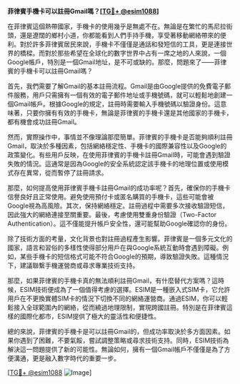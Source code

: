 **菲律賓手機卡可以註冊Gmail嗎？[[TG💪+ @esim1088](https://t.me/s/esim1088)]**

在菲律賓這個熱帶國家，手機卡的使用幾乎是無處不在。無論是在繁忙的馬尼拉街頭，還是遼闊的鄉村小道，你都能看到人們手持手機，享受著移動網絡帶來的便利。對於許多菲律賓居民來說，手機卡不僅僅是通話和發短信的工具，更是連接世界的橋樑。而對於那些希望在全球化的數字世界中占有一席之地的人來說，一個Google帳戶，特別是一個Gmail地址，是不可或缺的。那麼，問題來了——菲律賓的手機卡可以註冊Gmail嗎？

首先，我們需要了解Gmail的基本註冊流程。Gmail是由Google提供的免費電子郵件服務，用戶只需擁有一個有效的電子郵件地址或手機號碼，就可以輕鬆地創建一個Gmail帳戶。根據Google的規定，註冊時需要輸入手機號碼以驗證身份。這意味著，只要你擁有有效的手機卡，無論是菲律賓的手機卡還是其他國家的手機卡，都有機會成功註冊Gmail。

然而，實際操作中，事情並不像理論那麼簡單。菲律賓的手機卡是否能夠順利註冊Gmail，取決於多種因素，包括網絡穩定性、手機卡的國際兼容性以及Google的政策變化。有些用戶反映，在使用菲律賓的手機卡註冊Gmail時，可能會遇到驗證失敗的情況。這通常是因為Google的安全系統認定該手機卡的地理位置或使用模式存在異常，從而暫停了註冊請求。

那麼，如何提高使用菲律賓手機卡註冊Gmail的成功率呢？首先，確保你的手機卡信譽良好且正常使用。避免使用預付卡或匿名購買的手機卡，這些可能會被Google視為高風險。其次，保持網絡穩定。註冊過程中需要多次接收驗證短信，因此強大的網絡連接至關重要。最後，考慮使用雙重身份驗證（Two-Factor Authentication）。這不僅能提升帳戶安全性，還可能幫助Google確認你的身份。

除了技術方面的考量，文化背景也對註冊過程產生影響。菲律賓是一個多元文化的國家，語言和習俗的多樣性使得部分用戶在與Google系統互動時會遇到障礙。例如，某些手機卡的短信格式可能不符合Google的預期，導致驗證失敗。這種情況下，建議聯繫手機運營商或尋求專業技術支持。

那麼，如果菲律賓的手機卡真的無法順利註冊Gmail，有什麼替代方案嗎？這時候，ESIM技術便成為了一個值得考慮的選擇。ESIM是一種嵌入式SIM卡，它允許用戶在不更換實體SIM卡的情況下切換不同的網絡運營商。通過ESIM，你可以輕鬆接入全球範圍內的網絡，從而繞過地理限制，實現跨國註冊。特別是在菲律賓這樣的國際化都市，ESIM提供了極大的靈活性和便捷性。

總的來說，菲律賓的手機卡是可以註冊Gmail的，但成功率取決於多方面因素。如果你遇到了困難，不要氣餒，嘗試調整策略或尋求技術支持。同時，ESIM技術為解決這一問題提供了新的可能性。無論如何，擁有一個Gmail帳戶不僅僅是為了方便溝通，更是融入數字時代的重要一步。

[[TG💪+ @esim1088](https://t.me/s/esim1088) ![Image](https://i.postimg.cc/4NQfJmqS/Snipaste-2025-05-13-00-14-12.png)]